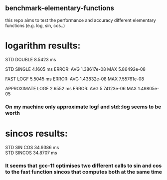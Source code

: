 ## benchmark-elementary-functions

this repo aims to test the performance and accuracy different elementary functions (e.g. log, sin, cos..)

# logarithm results:

STD DOUBLE 8.5423 ms

STD SINGLE 4.1605 ms ERROR: AVG 1.38617e-08 MAX 5.86492e-08

FAST LOGF 5.5045 ms ERROR: AVG 1.43832e-08 MAX 7.55761e-08

APPROXIMATE LOGF 2.6552 ms ERROR: AVG 5.74123e-06 MAX 1.49805e-05

### On my machine only approximate logf and std::log seems to be worth

# sincos results:

STD SIN COS 34.9386 ms  
STD SINCOS 34.8707 ms

### It seems that gcc-11 optimises two different calls to sin and cos to the fast function sincos that computes both at the same time